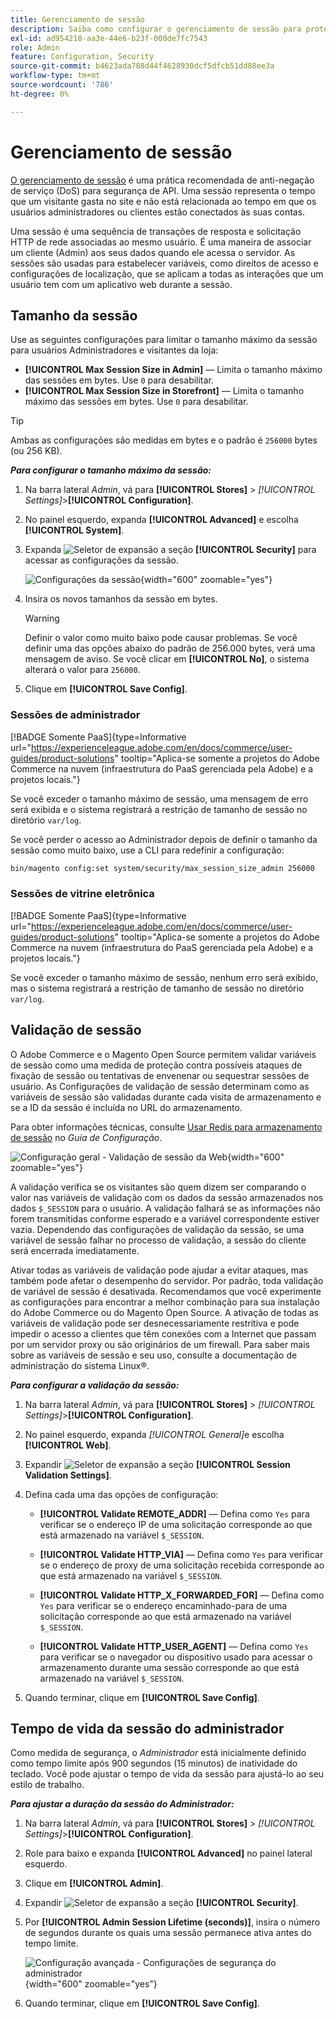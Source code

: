 ```yaml
---
title: Gerenciamento de sessão
description: Saiba como configurar o gerenciamento de sessão para proteger o Administrador e a loja.
exl-id: ad954218-aa3e-44e6-b23f-008de7fc7543
role: Admin
feature: Configuration, Security
source-git-commit: b4623ada788d44f4628930dcf5dfcb51dd88ee3a
workflow-type: tm+mt
source-wordcount: '786'
ht-degree: 0%

---
```


# Gerenciamento de sessão

[O gerenciamento de sessão](https://cheatsheetseries.owasp.org/cheatsheets/Session_Management_Cheat_Sheet.html) é uma prática recomendada de anti-negação de serviço (DoS) para segurança de API. Uma sessão representa o tempo que um visitante gasta no site e não está relacionada ao tempo em que os usuários administradores ou clientes estão conectados às suas contas.

Uma sessão é uma sequência de transações de resposta e solicitação HTTP de rede associadas ao mesmo usuário. É uma maneira de associar um cliente (Admin) aos seus dados quando ele acessa o servidor. As sessões são usadas para estabelecer variáveis, como direitos de acesso e configurações de localização, que se aplicam a todas as interações que um usuário tem com um aplicativo web durante a sessão.

## Tamanho da sessão

Use as seguintes configurações para limitar o tamanho máximo da sessão para usuários Administradores e visitantes da loja:

- **[!UICONTROL Max Session Size in Admin]** — Limita o tamanho máximo das sessões em bytes. Use `0` para desabilitar.
- **[!UICONTROL Max Session Size in Storefront]** — Limita o tamanho máximo das sessões em bytes. Use `0` para desabilitar.

>[!TIP]
>
>Ambas as configurações são medidas em bytes e o padrão é `256000` bytes (ou 256 KB).

**_Para configurar o tamanho máximo da sessão:_**

1. Na barra lateral _Admin_, vá para **[!UICONTROL Stores]** > _[!UICONTROL Settings]_>**[!UICONTROL Configuration]**.

1. No painel esquerdo, expanda **[!UICONTROL Advanced]** e escolha **[!UICONTROL System]**.

1. Expanda ![Seletor de expansão](../assets/icon-display-expand.png) a seção **[!UICONTROL Security]** para acessar as configurações da sessão.

   ![Configurações da sessão](../configuration-reference/advanced/assets/system-security.png){width="600" zoomable="yes"}

1. Insira os novos tamanhos da sessão em bytes.

   >[!WARNING]
   >
   >Definir o valor como muito baixo pode causar problemas. Se você definir uma das opções abaixo do padrão de 256.000 bytes, verá uma mensagem de aviso. Se você clicar em **[!UICONTROL No]**, o sistema alterará o valor para `256000`.

1. Clique em **[!UICONTROL Save Config]**.

### Sessões de administrador

[!BADGE Somente PaaS]{type=Informative url="https://experienceleague.adobe.com/en/docs/commerce/user-guides/product-solutions" tooltip="Aplica-se somente a projetos do Adobe Commerce na nuvem (infraestrutura do PaaS gerenciada pela Adobe) e a projetos locais."}

Se você exceder o tamanho máximo de sessão, uma mensagem de erro será exibida e o sistema registrará a restrição de tamanho de sessão no diretório `var/log`.

Se você perder o acesso ao Administrador depois de definir o tamanho da sessão como muito baixo, use a CLI para redefinir a configuração:

```bash
bin/magento config:set system/security/max_session_size_admin 256000
```

### Sessões de vitrine eletrônica

[!BADGE Somente PaaS]{type=Informative url="https://experienceleague.adobe.com/en/docs/commerce/user-guides/product-solutions" tooltip="Aplica-se somente a projetos do Adobe Commerce na nuvem (infraestrutura do PaaS gerenciada pela Adobe) e a projetos locais."}

Se você exceder o tamanho máximo de sessão, nenhum erro será exibido, mas o sistema registrará a restrição de tamanho de sessão no diretório `var/log`.

## Validação de sessão

O Adobe Commerce e o Magento Open Source permitem validar variáveis de sessão como uma medida de proteção contra possíveis ataques de fixação de sessão ou tentativas de envenenar ou sequestrar sessões de usuário. As Configurações de validação de sessão determinam como as variáveis de sessão são validadas durante cada visita de armazenamento e se a ID da sessão é incluída no URL do armazenamento.

Para obter informações técnicas, consulte [Usar Redis para armazenamento de sessão](https://experienceleague.adobe.com/docs/commerce-operations/configuration-guide/cache/redis/redis-session.html) no _Guia de Configuração_.

![Configuração geral - Validação de sessão da Web](../configuration-reference/general/assets/web-session-validation-settings.png){width="600" zoomable="yes"}

A validação verifica se os visitantes são quem dizem ser comparando o valor nas variáveis de validação com os dados da sessão armazenados nos dados `$_SESSION` para o usuário. A validação falhará se as informações não forem transmitidas conforme esperado e a variável correspondente estiver vazia. Dependendo das configurações de validação da sessão, se uma variável de sessão falhar no processo de validação, a sessão do cliente será encerrada imediatamente.

Ativar todas as variáveis de validação pode ajudar a evitar ataques, mas também pode afetar o desempenho do servidor. Por padrão, toda validação de variável de sessão é desativada. Recomendamos que você experimente as configurações para encontrar a melhor combinação para sua instalação do Adobe Commerce ou do Magento Open Source. A ativação de todas as variáveis de validação pode ser desnecessariamente restritiva e pode impedir o acesso a clientes que têm conexões com a Internet que passam por um servidor proxy ou são originários de um firewall. Para saber mais sobre as variáveis de sessão e seu uso, consulte a documentação de administração do sistema Linux®.

**_Para configurar a validação da sessão:_**

1. Na barra lateral _Admin_, vá para **[!UICONTROL Stores]** > _[!UICONTROL Settings]_>**[!UICONTROL Configuration]**.

1. No painel esquerdo, expanda _[!UICONTROL General]_&#x200B;e escolha **[!UICONTROL Web]**.

1. Expandir ![Seletor de expansão](../assets/icon-display-expand.png) a seção **[!UICONTROL Session Validation Settings]**.

1. Defina cada uma das opções de configuração:

   - **[!UICONTROL Validate REMOTE_ADDR]** — Defina como `Yes` para verificar se o endereço IP de uma solicitação corresponde ao que está armazenado na variável `$_SESSION`.

   - **[!UICONTROL Validate HTTP_VIA]** — Defina como `Yes` para verificar se o endereço de proxy de uma solicitação recebida corresponde ao que está armazenado na variável `$_SESSION`.

   - **[!UICONTROL Validate HTTP_X_FORWARDED_FOR]** — Defina como `Yes` para verificar se o endereço encaminhado-para de uma solicitação corresponde ao que está armazenado na variável `$_SESSION`.

   - **[!UICONTROL Validate HTTP_USER_AGENT]** — Defina como `Yes` para verificar se o navegador ou dispositivo usado para acessar o armazenamento durante uma sessão corresponde ao que está armazenado na variável `$_SESSION`.

1. Quando terminar, clique em **[!UICONTROL Save Config]**.

## Tempo de vida da sessão do administrador

Como medida de segurança, o _Administrador_ está inicialmente definido como tempo limite após 900 segundos (15 minutos) de inatividade do teclado. Você pode ajustar o tempo de vida da sessão para ajustá-lo ao seu estilo de trabalho.

**_Para ajustar a duração da sessão do Administrador:_**

1. Na barra lateral _Admin_, vá para **[!UICONTROL Stores]** > _[!UICONTROL Settings]_>**[!UICONTROL Configuration]**.

1. Role para baixo e expanda **[!UICONTROL Advanced]** no painel lateral esquerdo.

1. Clique em **[!UICONTROL Admin]**.

1. Expandir ![Seletor de expansão](../assets/icon-display-expand.png) a seção **[!UICONTROL Security]**.

1. Por **[!UICONTROL Admin Session Lifetime (seconds)]**, insira o número de segundos durante os quais uma sessão permanece ativa antes do tempo limite.

   ![Configuração avançada - Configurações de segurança do administrador](../configuration-reference/advanced/assets/admin-security.png){width="600" zoomable="yes"}

1. Quando terminar, clique em **[!UICONTROL Save Config]**.
